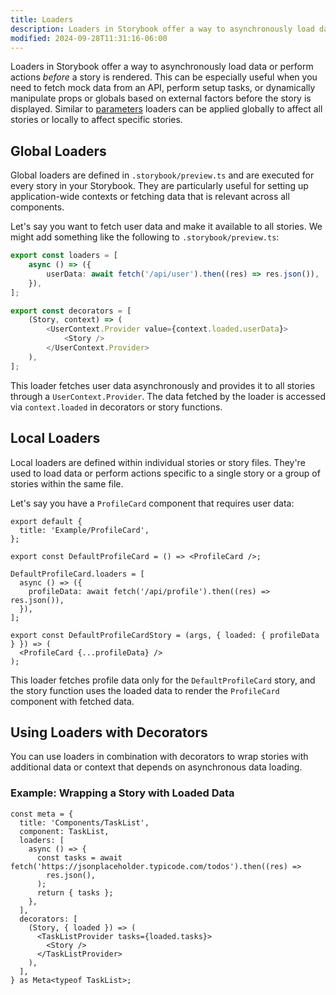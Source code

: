 ```yaml
---
title: Loaders
description: Loaders in Storybook offer a way to asynchronously load data or perform actions before a story is rendered.
modified: 2024-09-28T11:31:16-06:00
---
```


Loaders in Storybook offer a way to asynchronously load data or perform actions _before_ a story is rendered. This can be especially useful when you need to fetch mock data from an API, perform setup tasks, or dynamically manipulate props or globals based on external factors before the story is displayed. Similar to [parameters](parameters.md) loaders can be applied globally to affect all stories or locally to affect specific stories.

## Global Loaders

Global loaders are defined in `.storybook/preview.ts` and are executed for every story in your Storybook. They are particularly useful for setting up application-wide contexts or fetching data that is relevant across all components.

Let's say you want to fetch user data and make it available to all stories. We might add something like the following to `.storybook/preview.ts`:

```ts
export const loaders = [
	async () => ({
		userData: await fetch('/api/user').then((res) => res.json()),
	}),
];

export const decorators = [
	(Story, context) => (
		<UserContext.Provider value={context.loaded.userData}>
			<Story />
		</UserContext.Provider>
	),
];
```

This loader fetches user data asynchronously and provides it to all stories through a `UserContext.Provider`. The data fetched by the loader is accessed via `context.loaded` in decorators or story functions.

## Local Loaders

Local loaders are defined within individual stories or story files. They're used to load data or perform actions specific to a single story or a group of stories within the same file.

Let's say you have a `ProfileCard` component that requires user data:

```tsx
export default {
  title: 'Example/ProfileCard',
};

export const DefaultProfileCard = () => <ProfileCard />;

DefaultProfileCard.loaders = [
  async () => ({
    profileData: await fetch('/api/profile').then((res) => res.json()),
  }),
];

export const DefaultProfileCardStory = (args, { loaded: { profileData } }) => (
  <ProfileCard {...profileData} />
);
```

This loader fetches profile data only for the `DefaultProfileCard` story, and the story function uses the loaded data to render the `ProfileCard` component with fetched data.

## Using Loaders with Decorators

You can use loaders in combination with decorators to wrap stories with additional data or context that depends on asynchronous data loading.

### Example: Wrapping a Story with Loaded Data

```tsx
const meta = {
  title: 'Components/TaskList',
  component: TaskList,
  loaders: [
    async () => {
      const tasks = await fetch('https://jsonplaceholder.typicode.com/todos').then((res) =>
        res.json(),
      );
      return { tasks };
    },
  ],
  decorators: [
    (Story, { loaded }) => (
      <TaskListProvider tasks={loaded.tasks}>
        <Story />
      </TaskListProvider>
    ),
  ],
} as Meta<typeof TaskList>;
```
